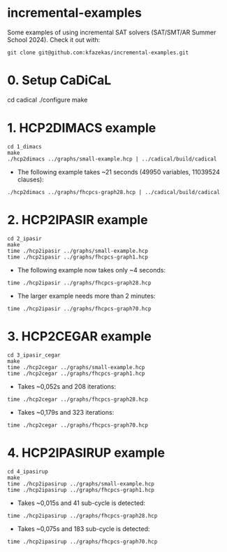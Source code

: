 # incremental-examples
Some examples of using incremental SAT solvers (SAT/SMT/AR Summer School 2024).
Check it out with:
```
git clone git@github.com:kfazekas/incremental-examples.git
```

# 0. Setup CaDiCaL

cd cadical
./configure
make

# 1. HCP2DIMACS example

```
cd 1_dimacs
make
./hcp2dimacs ../graphs/small-example.hcp | ../cadical/build/cadical
```
- The following example takes ~21 seconds (49950 variables, 11039524 clauses):
```
./hcp2dimacs ../graphs/fhcpcs-graph28.hcp | ../cadical/build/cadical
```
# 2. HCP2IPASIR example

```
cd 2_ipasir
make
time ./hcp2ipasir ../graphs/small-example.hcp
time ./hcp2ipasir ../graphs/fhcpcs-graph1.hcp
```
- The following example now takes only ~4 seconds:
```
time ./hcp2ipasir ../graphs/fhcpcs-graph28.hcp
```
- The larger example needs more than 2 minutes:
```
time ./hcp2ipasir ../graphs/fhcpcs-graph70.hcp
```

# 3. HCP2CEGAR example
```
cd 3_ipasir_cegar
make
time ./hcp2cegar ../graphs/small-example.hcp
time ./hcp2cegar ../graphs/fhcpcs-graph1.hcp
```

- Takes ~0,052s and 208 iterations:
```
time ./hcp2cegar ../graphs/fhcpcs-graph28.hcp
```

- Takes ~0,179s and 323 iterations:
```
time ./hcp2cegar ../graphs/fhcpcs-graph70.hcp
```

# 4. HCP2IPASIRUP example

```
cd 4_ipasirup
make
time ./hcp2ipasirup ../graphs/small-example.hcp
time ./hcp2ipasirup ../graphs/fhcpcs-graph1.hcp
```

- Takes ~0,015s and 41 sub-cycle is detected:
```
time ./hcp2ipasirup ../graphs/fhcpcs-graph28.hcp
```

- Takes ~0,075s and 183 sub-cycle is detected:
```
time ./hcp2ipasirup ../graphs/fhcpcs-graph70.hcp
```